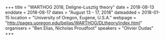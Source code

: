 +++
title = "WARTHOG 2018, Deligne-Lusztig theory"
date = 2018-08-13
enddate = 2018-08-17
dates = "August 13 - 17, 2018"
dateadded = 2018-01-15
location = "University of Oregon, Eugene, U.S.A."
webpage = "http://pages.uoregon.edu/belias/WARTHOG/DLtheory/index.html"
organisers = "Ben Elias, Nicholas Proudfoot"
speakers = "Olivier Dudas"
+++
